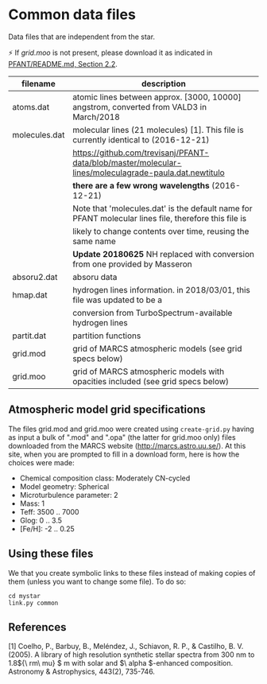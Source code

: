 # Common data files

Data files that are independent from the star.

:zap: If _grid.moo_ is not present, please download it as indicated in [PFANT/README.md, Section 2.2](../../README.md#22-downloading-pfant).

filename       | description
---------------|-------------
atoms.dat      | atomic lines between approx. [3000, 10000] angstrom, converted from VALD3 in March/2018
molecules.dat  | molecular lines (21 molecules) [1]. This file is currently identical to (2016-12-21)
               | https://github.com/trevisanj/PFANT-data/blob/master/molecular-lines/moleculagrade-paula.dat.newtitulo
               | **there are a few wrong wavelengths** (2016-12-21)
               | Note that 'molecules.dat' is the default name for PFANT molecular lines file, therefore this file is
               | likely to change contents over time, reusing the same name
               | **Update 20180625** NH replaced with conversion from one provided by Masseron
absoru2.dat    | absoru data
hmap.dat       | hydrogen lines information. in 2018/03/01, this file was updated to be a 
               | conversion from TurboSpectrum-available hydrogen lines
partit.dat     | partition functions 
grid.mod       | grid of MARCS atmospheric models (see grid specs below)
grid.moo       | grid of MARCS atmospheric models with opacities included (see grid specs below)

## Atmospheric model grid specifications

The files grid.mod and grid.moo were created using `create-grid.py` having as input a bulk of
".mod" and ".opa" (the latter for grid.moo only) files downloaded from the MARCS website
(http://marcs.astro.uu.se/). At this site, when you are prompted to fill in a download form, here
is how the choices were made:

  - Chemical composition class: Moderately CN-cycled
  - Model geometry: Spherical
  - Microturbulence parameter: 2
  - Mass: 1
  - Teff: 3500 .. 7000
  - Glog: 0 .. 3.5
  - [Fe/H]: -2 .. 0.25

## Using these files

We that you create symbolic links to these files instead of making copies of them
(unless you want to change some file). To do so:

```shell
cd mystar
link.py common
```

## References

[1] Coelho, P., Barbuy, B., Meléndez, J., Schiavon, R. P., & Castilho, B. V. (2005). 
A library of high resolution synthetic stellar spectra from 300 nm to 1.8${\ rm\ mu} $ m 
with solar and $\ alpha $-enhanced composition. Astronomy & Astrophysics, 443(2), 735-746.
